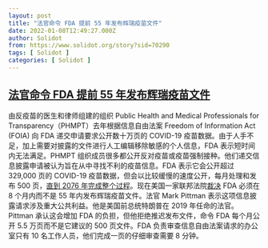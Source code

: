 ```yaml
---
layout: post
title: "法官命令 FDA 提前 55 年发布辉瑞疫苗文件"
date: 2022-01-08T12:49:27.000Z
author: Solidot
from: https://www.solidot.org/story?sid=70290
tags: [ Solidot ]
categories: [ Solidot ]
---
```

<!--1641646167000-->
[法官命令 FDA 提前 55 年发布辉瑞疫苗文件](https://www.solidot.org/story?sid=70290)
------

<div>
由反疫苗的医生和律师组建的组织 Public Health and Medical Professionals for Transparency（PHMPT）去年根据信息自由法案 Freedom of Information Act (FOIA) 向 FDA 递交申请要求公开数十万页的 COVID-19 疫苗数据。由于人手不足，加上需要对披露的文件进行人工编辑移除敏感的个人信息，FDA 表示短时间内无法满足。PHMPT 组织成员很多都公开反对疫苗或疫苗强制接种。他们递交信息披露申请被认为旨在从中寻找不利的疫苗信息。FDA 表示它会公开超过 329,000 页的 COVID-19 疫苗数据，但会以比较缓慢的速度公开，每月处理和发布 500 页，<a href="https://www.solidot.org/story?sid=69700" target="_blank">直到 2076 年完成整个过程</a>。现在美国一家联邦法院<a href="https://science.slashdot.org/story/22/01/07/2124212/judge-orders-fda-to-hasten-release-of-pfizer-vaccine-docs">裁决</a> FDA 必须在 8 个月内而不是 55 年内发布辉瑞疫苗文件。法官 Mark Pittman 表示这项信息披露请求涉及重大公共利益。他是美国前总统特朗普在 2019 年任命的法官。Pittman 承认这会增加 FDA 的负担，但他拒绝推迟发布文件，命令 FDA 每个月公开 5.5 万页而不是它建议的 500 页文件。FDA 负责审查信息自由法案请求的办公室只有 10 名工作人员，他们完成一页的仔细审查需要 8 分钟。
</div>
